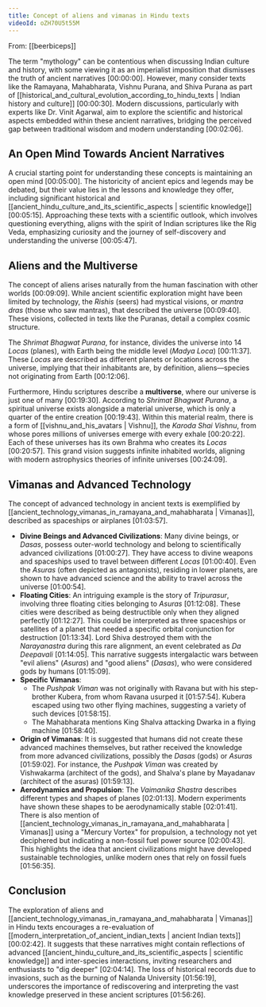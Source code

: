 ```yaml
---
title: Concept of aliens and vimanas in Hindu texts
videoId: oZH70U5t55M
---
```


From: [[beerbiceps]] <br/> 

The term "mythology" can be contentious when discussing Indian culture and history, with some viewing it as an imperialist imposition that dismisses the truth of ancient narratives <a class="yt-timestamp" data-t="00:00:00">[00:00:00]</a>. However, many consider texts like the Ramayana, Mahabharata, Vishnu Purana, and Shiva Purana as part of [[historical_and_cultural_evolution_according_to_hindu_texts | Indian history and culture]] <a class="yt-timestamp" data-t="00:00:30">[00:00:30]</a>. Modern discussions, particularly with experts like Dr. Vinit Agarwal, aim to explore the scientific and historical aspects embedded within these ancient narratives, bridging the perceived gap between traditional wisdom and modern understanding <a class="yt-timestamp" data-t="00:02:06">[00:02:06]</a>.

## An Open Mind Towards Ancient Narratives

A crucial starting point for understanding these concepts is maintaining an open mind <a class="yt-timestamp" data-t="00:05:00">[00:05:00]</a>. The historicity of ancient epics and legends may be debated, but their value lies in the lessons and knowledge they offer, including significant historical and [[ancient_hindu_culture_and_its_scientific_aspects | scientific knowledge]] <a class="yt-timestamp" data-t="00:05:15">[00:05:15]</a>. Approaching these texts with a scientific outlook, which involves questioning everything, aligns with the spirit of Indian scriptures like the Rig Veda, emphasizing curiosity and the journey of self-discovery and understanding the universe <a class="yt-timestamp" data-t="00:05:47">[00:05:47]</a>.

## Aliens and the Multiverse

The concept of aliens arises naturally from the human fascination with other worlds <a class="yt-timestamp" data-t="00:09:09">[00:09:09]</a>. While ancient scientific exploration might have been limited by technology, the *Rishis* (seers) had mystical visions, or *mantra dras* (those who saw mantras), that described the universe <a class="yt-timestamp" data-t="00:09:40">[00:09:40]</a>. These visions, collected in texts like the Puranas, detail a complex cosmic structure.

The *Shrimat Bhagwat Purana*, for instance, divides the universe into 14 *Locas* (planes), with Earth being the middle level (*Madya Loca*) <a class="yt-timestamp" data-t="00:11:37">[00:11:37]</a>. These *Locas* are described as different planets or locations across the universe, implying that their inhabitants are, by definition, aliens—species not originating from Earth <a class="yt-timestamp" data-t="00:12:06">[00:12:06]</a>.

Furthermore, Hindu scriptures describe a **multiverse**, where our universe is just one of many <a class="yt-timestamp" data-t="00:19:30">[00:19:30]</a>. According to *Shrimat Bhagwat Purana*, a spiritual universe exists alongside a material universe, which is only a quarter of the entire creation <a class="yt-timestamp" data-t="00:19:43">[00:19:43]</a>. Within this material realm, there is a form of [[vishnu_and_his_avatars | Vishnu]], the *Karoda Shai Vishnu*, from whose pores millions of universes emerge with every exhale <a class="yt-timestamp" data-t="00:20:22">[00:20:22]</a>. Each of these universes has its own Brahma who creates its *Locas* <a class="yt-timestamp" data-t="00:20:57">[00:20:57]</a>. This grand vision suggests infinite inhabited worlds, aligning with modern astrophysics theories of infinite universes <a class="yt-timestamp" data-t="00:24:09">[00:24:09]</a>.

## Vimanas and Advanced Technology

The concept of advanced technology in ancient texts is exemplified by [[ancient_technology_vimanas_in_ramayana_and_mahabharata | Vimanas]], described as spaceships or airplanes <a class="yt-timestamp" data-t="01:03:57">[01:03:57]</a>.

*   **Divine Beings and Advanced Civilizations**: Many divine beings, or *Dasas*, possess outer-world technology and belong to scientifically advanced civilizations <a class="yt-timestamp" data-t="01:00:27">[01:00:27]</a>. They have access to divine weapons and spaceships used to travel between different *Locas* <a class="yt-timestamp" data-t="01:00:40">[01:00:40]</a>. Even the *Asuras* (often depicted as antagonists), residing in lower planets, are shown to have advanced science and the ability to travel across the universe <a class="yt-timestamp" data-t="01:00:54">[01:00:54]</a>.
*   **Floating Cities**: An intriguing example is the story of *Tripurasur*, involving three floating cities belonging to *Asuras* <a class="yt-timestamp" data-t="01:12:08">[01:12:08]</a>. These cities were described as being destructible only when they aligned perfectly <a class="yt-timestamp" data-t="01:12:27">[01:12:27]</a>. This could be interpreted as three spaceships or satellites of a planet that needed a specific orbital conjunction for destruction <a class="yt-timestamp" data-t="01:13:34">[01:13:34]</a>. Lord Shiva destroyed them with the *Narayanastra* during this rare alignment, an event celebrated as *Da Deepavali* <a class="yt-timestamp" data-t="01:14:05">[01:14:05]</a>. This narrative suggests intergalactic wars between "evil aliens" (*Asuras*) and "good aliens" (*Dasas*), who were considered gods by humans <a class="yt-timestamp" data-t="01:15:09">[01:15:09]</a>.
*   **Specific Vimanas**:
    *   The *Pushpak Viman* was not originally with Ravana but with his step-brother Kubera, from whom Ravana usurped it <a class="yt-timestamp" data-t="01:57:54">[01:57:54]</a>. Kubera escaped using two other flying machines, suggesting a variety of such devices <a class="yt-timestamp" data-t="01:58:15">[01:58:15]</a>.
    *   The Mahabharata mentions King Shalva attacking Dwarka in a flying machine <a class="yt-timestamp" data-t="01:58:40">[01:58:40]</a>.
*   **Origin of Vimanas**: It is suggested that humans did not create these advanced machines themselves, but rather received the knowledge from more advanced civilizations, possibly the *Dasas* (gods) or *Asuras* <a class="yt-timestamp" data-t="01:59:02">[01:59:02]</a>. For instance, the *Pushpak Viman* was created by Vishwakarma (architect of the gods), and Shalva's plane by Mayadanav (architect of the asuras) <a class="yt-timestamp" data-t="01:59:13">[01:59:13]</a>.
*   **Aerodynamics and Propulsion**: The *Vaimanika Shastra* describes different types and shapes of planes <a class="yt-timestamp" data-t="02:01:13">[02:01:13]</a>. Modern experiments have shown these shapes to be aerodynamically stable <a class="yt-timestamp" data-t="02:01:41">[02:01:41]</a>. There is also mention of [[ancient_technology_vimanas_in_ramayana_and_mahabharata | Vimanas]] using a "Mercury Vortex" for propulsion, a technology not yet deciphered but indicating a non-fossil fuel power source <a class="yt-timestamp" data-t="02:00:43">[02:00:43]</a>. This highlights the idea that ancient civilizations might have developed sustainable technologies, unlike modern ones that rely on fossil fuels <a class="yt-timestamp" data-t="01:56:35">[01:56:35]</a>.

## Conclusion

The exploration of aliens and [[ancient_technology_vimanas_in_ramayana_and_mahabharata | Vimanas]] in Hindu texts encourages a re-evaluation of [[modern_interpretation_of_ancient_indian_texts | ancient Indian texts]] <a class="yt-timestamp" data-t="00:02:42">[00:02:42]</a>. It suggests that these narratives might contain reflections of advanced [[ancient_hindu_culture_and_its_scientific_aspects | scientific knowledge]] and inter-species interactions, inviting researchers and enthusiasts to "dig deeper" <a class="yt-timestamp" data-t="02:04:14">[02:04:14]</a>. The loss of historical records due to invasions, such as the burning of Nalanda University <a class="yt-timestamp" data-t="01:56:19">[01:56:19]</a>, underscores the importance of rediscovering and interpreting the vast knowledge preserved in these ancient scriptures <a class="yt-timestamp" data-t="01:56:26">[01:56:26]</a>.